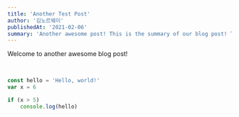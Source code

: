 ```yaml
---
title: 'Another Test Post'
author: '김노르웨이'
publishedAt: '2021-02-06'
summary: 'Another awesome post! This is the summary of our blog post! This is the summary of our blog post! This is the summary of...'
---
```


Welcome to another awesome blog post!

<br />

```javascript:hello.js
const hello = 'Hello, world!'
var x = 6

if (x > 5)
    console.log(hello)
````
